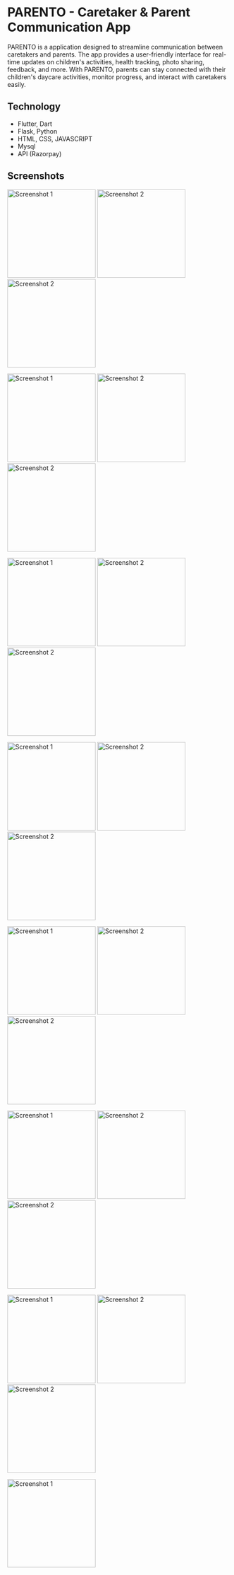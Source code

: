 # PARENTO - Caretaker & Parent Communication App

PARENTO is a application designed to streamline communication between caretakers and parents. The app provides a user-friendly interface for real-time updates on children's activities, health tracking, photo sharing, feedback, and more. With PARENTO, parents can stay connected with their children's daycare activities, monitor progress, and interact with caretakers easily.

## Technology 

- Flutter, Dart
- Flask, Python
- HTML, CSS, JAVASCRIPT
- Mysql
- API (Razorpay)

## Screenshots
<p float="left">
  <img src="screenshots/s1.png" alt="Screenshot 1" width="200" />
  <img src="screenshots/s2.png" alt="Screenshot 2" width="200" />
  <img src="screenshots/s3.png" alt="Screenshot 2" width="200" />
</p>

<p float="left">
  <img src="screenshots/s4.png" alt="Screenshot 1" width="200" />
  <img src="screenshots/s5.png" alt="Screenshot 2" width="200" />
  <img src="screenshots/s6.png" alt="Screenshot 2" width="200" />
</p>

<p float="left">
  <img src="screenshots/s7.png" alt="Screenshot 1" width="200" />
  <img src="screenshots/s8.png" alt="Screenshot 2" width="200" />
  <img src="screenshots/s9.png" alt="Screenshot 2" width="200" />
</p>

<p float="left">
  <img src="screenshots/s10.png" alt="Screenshot 1" width="200" />
  <img src="screenshots/s11.png" alt="Screenshot 2" width="200" />
  <img src="screenshots/s12.png" alt="Screenshot 2" width="200" />
</p>

<p float="left">
  <img src="screenshots/s13.png" alt="Screenshot 1" width="200" />
  <img src="screenshots/s14.png" alt="Screenshot 2" width="200" />
  <img src="screenshots/s15.png" alt="Screenshot 2" width="200" />
</p>

<p float="left">
  <img src="screenshots/s16.png" alt="Screenshot 1" width="200" />
  <img src="screenshots/s17.png" alt="Screenshot 2" width="200" />
  <img src="screenshots/s18.png" alt="Screenshot 2" width="200" />
</p>

<p float="left">
  <img src="screenshots/s19.png" alt="Screenshot 1" width="200" />
  <img src="screenshots/s20.png" alt="Screenshot 2" width="200" />
  <img src="screenshots/s21.png" alt="Screenshot 2" width="200" />
</p>

<p float="left">
  <img src="screenshots/s22.png" alt="Screenshot 1" width="200" />
</p>

